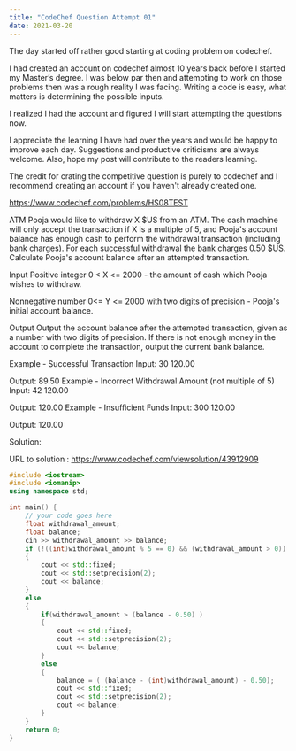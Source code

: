 ```yaml
---
title: "CodeChef Question Attempt 01"
date: 2021-03-20
---
```


The day started off rather good starting at coding problem on codechef.

I had created an account on codechef almost 10 years back before I started my Master’s degree. I was below par then and attempting to work on those problems then was a rough reality I was facing. Writing a code is easy, what matters is determining the possible inputs.

I realized I had the account and figured I will start attempting the questions now.

I appreciate the learning I have had over the years and would be happy to improve each day. Suggestions and productive criticisms are always welcome. Also, hope my post will contribute to the readers learning.

The credit for crating the competitive question is purely to codechef and I recommend creating an account if you haven't already created one.

https://www.codechef.com/problems/HS08TEST


ATM
Pooja would like to withdraw X $US from an ATM. The cash machine will only accept the transaction if X is a multiple of 5, and Pooja's account balance has enough cash to perform the withdrawal transaction (including bank charges). For each successful withdrawal the bank charges 0.50 $US. Calculate Pooja's account balance after an attempted transaction.

Input
Positive integer 0 < X <= 2000 - the amount of cash which Pooja wishes to withdraw.

Nonnegative number 0<= Y <= 2000 with two digits of precision - Pooja's initial account balance.

Output
Output the account balance after the attempted transaction, given as a number with two digits of precision. If there is not enough money in the account to complete the transaction, output the current bank balance.

Example - Successful Transaction
Input:
30 120.00

Output:
89.50
Example - Incorrect Withdrawal Amount (not multiple of 5)
Input:
42 120.00

Output:
120.00
Example - Insufficient Funds
Input:
300 120.00

Output:
120.00

Solution:

URL to solution : https://www.codechef.com/viewsolution/43912909

```cpp
#include <iostream>
#include <iomanip>
using namespace std;

int main() {
	// your code goes here
	float withdrawal_amount;
	float balance;
	cin >> withdrawal_amount >> balance;
	if (!((int)withdrawal_amount % 5 == 0) && (withdrawal_amount > 0))
	{
	    cout << std::fixed;
        cout << std::setprecision(2);
	    cout << balance;
	}
	else
	{
	    if(withdrawal_amount > (balance - 0.50) )
	    {
	        cout << std::fixed;
            cout << std::setprecision(2);
	        cout << balance;
	    }
	    else
	    {
	        balance = ( (balance - (int)withdrawal_amount) - 0.50);
	        cout << std::fixed;
            cout << std::setprecision(2);
	        cout << balance;
	    }
	}
	return 0;
}
```
